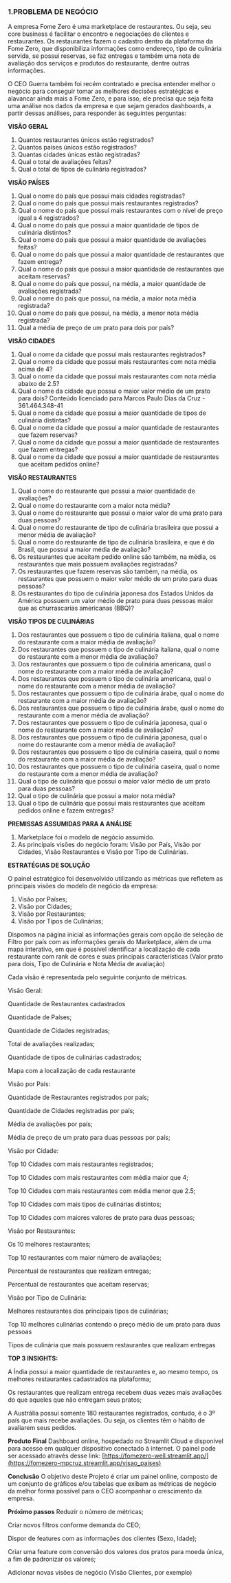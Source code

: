 ### 1.PROBLEMA DE NEGÓCIO

A empresa Fome Zero é uma marketplace de restaurantes. Ou seja, seu core
business é facilitar o encontro e negociações de clientes e restaurantes. Os
restaurantes fazem o cadastro dentro da plataforma da Fome Zero, que disponibiliza
informações como endereço, tipo de culinária servida, se possui reservas, se faz
entregas e também uma nota de avaliação dos serviços e produtos do restaurante,
dentre outras informações.

O CEO Guerra também foi recém contratado e precisa entender melhor o negócio
para conseguir tomar as melhores decisões estratégicas e alavancar ainda mais a
Fome Zero, e para isso, ele precisa que seja feita uma análise nos dados da
empresa e que sejam gerados dashboards, a partir dessas análises, para responder
às seguintes perguntas:

**VISÃO GERAL**

1. Quantos restaurantes únicos estão registrados?
2. Quantos países únicos estão registrados?
3. Quantas cidades únicas estão registradas?
4. Qual o total de avaliações feitas?
5. Qual o total de tipos de culinária registrados?

**VISÃO PAÍSES**

1. Qual o nome do país que possui mais cidades registradas?
2. Qual o nome do país que possui mais restaurantes registrados?
3. Qual o nome do país que possui mais restaurantes com o nível de preço igual a 4
registrados?
4. Qual o nome do país que possui a maior quantidade de tipos de culinária
distintos?
5. Qual o nome do país que possui a maior quantidade de avaliações feitas?
6. Qual o nome do país que possui a maior quantidade de restaurantes que fazem
entrega?
7. Qual o nome do país que possui a maior quantidade de restaurantes que aceitam
reservas?
8. Qual o nome do país que possui, na média, a maior quantidade de avaliações
registrada?
9. Qual o nome do país que possui, na média, a maior nota média registrada?
10. Qual o nome do país que possui, na média, a menor nota média registrada?
11. Qual a média de preço de um prato para dois por país?

**VISÃO CIDADES**

1. Qual o nome da cidade que possui mais restaurantes registrados?
2. Qual o nome da cidade que possui mais restaurantes com nota média acima de
4?
3. Qual o nome da cidade que possui mais restaurantes com nota média abaixo de
2.5?
4. Qual o nome da cidade que possui o maior valor médio de um prato para dois?
Conteúdo licenciado para Marcos Paulo Dias da Cruz - 361.464.348-41
5. Qual o nome da cidade que possui a maior quantidade de tipos de culinária
distintas?
6. Qual o nome da cidade que possui a maior quantidade de restaurantes que fazem
reservas?
7. Qual o nome da cidade que possui a maior quantidade de restaurantes que fazem
entregas?
8. Qual o nome da cidade que possui a maior quantidade de restaurantes que
aceitam pedidos online?

**VISÃO RESTAURANTES**

1. Qual o nome do restaurante que possui a maior quantidade de avaliações?
2. Qual o nome do restaurante com a maior nota média?
3. Qual o nome do restaurante que possui o maior valor de uma prato para duas
pessoas?
4. Qual o nome do restaurante de tipo de culinária brasileira que possui a menor
média de avaliação?
5. Qual o nome do restaurante de tipo de culinária brasileira, e que é do Brasil, que
possui a maior média de avaliação?
6. Os restaurantes que aceitam pedido online são também, na média, os
restaurantes que mais possuem avaliações registradas?
7. Os restaurantes que fazem reservas são também, na média, os restaurantes que
possuem o maior valor médio de um prato para duas pessoas?
8. Os restaurantes do tipo de culinária japonesa dos Estados Unidos da América
possuem um valor médio de prato para duas pessoas maior que as churrascarias
americanas (BBQ)?

**VISÃO TIPOS DE CULINÁRIAS**

1. Dos restaurantes que possuem o tipo de culinária italiana, qual o nome do
restaurante com a maior média de avaliação?
2. Dos restaurantes que possuem o tipo de culinária italiana, qual o nome do
restaurante com a menor média de avaliação?
3. Dos restaurantes que possuem o tipo de culinária americana, qual o nome do
restaurante com a maior média de avaliação?
4. Dos restaurantes que possuem o tipo de culinária americana, qual o nome do
restaurante com a menor média de avaliação?
5. Dos restaurantes que possuem o tipo de culinária árabe, qual o nome do
restaurante com a maior média de avaliação?
6. Dos restaurantes que possuem o tipo de culinária árabe, qual o nome do
restaurante com a menor média de avaliação?
7. Dos restaurantes que possuem o tipo de culinária japonesa, qual o nome do
restaurante com a maior média de avaliação?
8. Dos restaurantes que possuem o tipo de culinária japonesa, qual o nome do
restaurante com a menor média de avaliação?
9. Dos restaurantes que possuem o tipo de culinária caseira, qual o nome do
restaurante com a maior média de avaliação?
10. Dos restaurantes que possuem o tipo de culinária caseira, qual o nome do
restaurante com a menor média de avaliação?
11. Qual o tipo de culinária que possui o maior valor médio de um prato para duas
pessoas?
12. Qual o tipo de culinária que possui a maior nota média?
13. Qual o tipo de culinária que possui mais restaurantes que aceitam pedidos
online e fazem entregas?

**PREMISSAS ASSUMIDAS PARA A ANÁLISE**

1. Marketplace foi o modelo de negócio assumido.
2. As principais visões do negócio foram: Visão por País, Visão por Cidades, Visão Restaurantes e Visão por Tipo de Culinárias.

**ESTRATÉGIAS DE SOLUÇÃO**

O painel estratégico foi desenvolvido utilizando as métricas que refletem as principais visões do modelo de negócio da empresa:

1. Visão por Países;
2. Visão por Cidades;
3. Visão por Restaurantes;
4. Visão por Tipos de Culinárias;

Dispomos na página inicial as informações gerais com opção de seleção de Filtro por país com as informações gerais do Marketplace, além de uma mapa interativo, em que é possível identificar a localização de cada restaurante com rank de cores e suas principais características (Valor prato para dois, Tipo de Culinária e Nota Média de avaliação)

Cada visão é representada pelo seguinte conjunto de métricas.

Visão Geral:

Quantidade de Restaurantes cadastrados

Quantidade de Países;

Quantidade de Cidades registradas;

Total de avaliações realizadas;

Quantidade de tipos de culinárias cadastrados;

Mapa com a localização de cada restaurante

Visão por País:

Quantidade de Restaurantes registrados por país;

Quantidade de Cidades registradas por país;

Média de avaliações por país;

Média de preço de um prato para duas pessoas por país;

Visão por Cidade:

Top 10 Cidades com mais restaurantes registrados;

Top 10 Cidades com mais restaurantes com média maior que 4;

Top 10 Cidades com mais restaurantes com média menor que 2.5;

Top 10 Cidades com mais tipos de culinárias distintos;

Top 10 Cidades com maiores valores de prato para duas pessoas;

Visão por Restaurantes:

Os 10 melhores restaurantes;

Top 10 restaurantes com maior número de avaliações;

Percentual de restaurantes que realizam entregas;

Percentual de restaurantes que aceitam reservas;

Visão por Tipo de Culinária:

Melhores restaurantes dos principais tipos de culinárias;

Top 10 melhores culinárias contendo o preço médio de um prato para duas pessoas

Tipos de culinária que mais possuem restaurantes que realizam entregas

**TOP 3 INSIGHTS:**

A Índia possui a maior quantidade de restaurantes e, ao mesmo tempo, os melhores restaurantes cadastrados na plataforma;

Os restaurantes que realizam entrega recebem duas vezes mais avaliações do que aqueles que não entregam seus pratos;

A Austrália possui somente 180 restaurantes registrados, contudo, é o 3º país que mais recebe avaliações. Ou seja, os clientes têm o hábito de avaliarem seus pedidos.

**Produto Final**
Dashboard online, hospedado no Streamlit Cloud e disponível para acesso em qualquer dispositivo conectado à internet. O painel pode ser acessado através desse link: [https://fomezero-well.streamlit.app/](https://fomezero-mpcruz.streamlit.app/visao_paises)

**Conclusão**
O objetivo deste Projeto é criar um painel online, composto de um conjunto de gráficos e/ou tabelas que exibam as métricas de negócio da melhor forma possível para o CEO acompanhar o crescimento da empresa.

**Próximo passos**
Reduzir o número de métricas;

Criar novos filtros conforme demanda do CEO;

Dispor de features com as informações dos clientes (Sexo, Idade);

Criar uma feature com conversão dos valores dos pratos para moeda única, a fim de padronizar os valores;

Adicionar novas visões de negócio (Visão Clientes, por exemplo)
